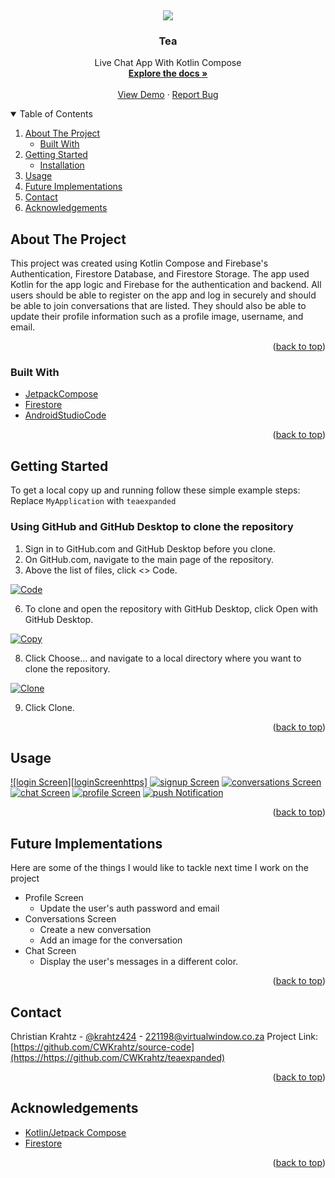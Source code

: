 <a name="readme-top"></a>

<!-- PROJECT LOGO -->
<br />
 
<p align="center">

  <img src="images/tea.png" />
  <h3 align="center">Tea</h3>

  <p align="center">
    Live Chat App With Kotlin Compose
    <br />
    <a href="https://github.com/CWKrahtz/teaexpanded"><strong>Explore the docs »</strong></a>
    <br />
    <br />
    <a href="https://drive.google.com/file/d/1VasU1DmP_6Ug8pZNAZsC2a5FJyY7wa5G/view?usp=sharing">View Demo</a>
    ·
    <a href="https://github.com/CWKrahtz/teaexpanded/issues">Report Bug</a>
  </p>
</p>



<!-- TABLE OF CONTENTS -->
<details open="open">
  <summary>Table of Contents</summary>
  <ol>
    <li>
      <a href="#about-the-project">About The Project</a>
      <ul>
        <li><a href="#built-with">Built With</a></li>
      </ul>
    </li>
    <li>
      <a href="#getting-started">Getting Started</a>
      <ul>
        <li><a href="#using-github-and-github-desktop-to-clone-the-repository">Installation</a></li>
      </ul>
    </li>
    <li><a href="#usage">Usage</a></li>
    <li><a href="#future-implementations">Future Implementations</a></li>
    <li><a href="#contact">Contact</a></li>
    <li><a href="#acknowledgements">Acknowledgements</a></li>
  </ol>
</details>



<!-- ABOUT THE PROJECT -->
## About The Project

This project was created using Kotlin Compose and Firebase's Authentication, Firestore Database, and Firestore Storage. The app used Kotlin for the app logic and Firebase for the authentication and backend.
All users should be able to register on the app and log in securely and should be able to join conversations that are listed. They should also be able to update their profile information such as a profile image, username, and email.

<p align="right">(<a href="#readme-top">back to top</a>)</p>

### Built With

* [JetpackCompose](https://reactnative.dev/docs/environment-setup)
* [Firestore](https://firebase.google.com/docs/firestore)
* [AndroidStudioCode](https://code.visualstudio.com/)

<p align="right">(<a href="#readme-top">back to top</a>)</p>

<!-- GETTING STARTED -->
## Getting Started

To get a local copy up and running follow these simple example steps:
Replace `` MyApplication `` with `` teaexpanded ``


### Using GitHub and GitHub Desktop to clone the repository

1. Sign in to GitHub.com and GitHub Desktop before you clone.
2. On GitHub.com, navigate to the main page of the repository.
3. Above the list of files, click <> Code.

[![Code][screenshot1]](https://github.com/CWKrahtz/teaexpanded)

6. To clone and open the repository with GitHub Desktop, click Open with GitHub Desktop.

[![Copy][screenshot2]](https://github.com/CWKrahtz/teaexpanded)
   
8. Click Choose... and navigate to a local directory where you want to clone the repository.

[![Clone][screenshot3]](https://github.com/CWKrahtz/teaexpanded)

9. Click Clone.

<p align="right">(<a href="#readme-top">back to top</a>)</p>

<!-- USAGE EXAMPLES -->
## Usage
  [![login Screen][loginScreenhttps]](https://github.com/CWKrahtz/teaexpanded)
  [![signup Screen][signupScreen]](https://github.com/CWKrahtz/teaexpanded)
  [![conversations Screen][signupScreen]](https://github.com/CWKrahtz/teaexpanded)
  [![chat Screen][chatScreen]](https://github.com/CWKrahtz/teaexpanded)
  [![profile Screen][profileScreen]](https://github.com/CWKrahtz/teaexpanded)
  [![push Notification][pushnotification]](https://github.com/CWKrahtz/teaexpanded)

<p align="right">(<a href="#readme-top">back to top</a>)</p>


<!-- Future Implementations -->
## Future Implementations
Here are some of the things I would like to tackle next time I work on the project
* Profile Screen
  * Update the user's auth password and email
* Conversations Screen
  * Create a new conversation
  * Add an image for the conversation
* Chat Screen
  * Display the user's messages in a different color.
 
 <p align="right">(<a href="#readme-top">back to top</a>)</p>

<!-- CONTACT -->
## Contact

Christian Krahtz - [@krahtz424](https://instagram.com/krahtz424) - 221198@virtualwindow.co.za
Project Link: [https://github.com/CWKrahtz/source-code](https://https://github.com/CWKrahtz/teaexpanded)

<p align="right">(<a href="#readme-top">back to top</a>)</p>

<!-- ACKNOWLEDGEMENTS -->
## Acknowledgements
* [Kotlin/Jetpack Compose](https://reactnative.dev/docs/environment-setup)
* [Firestore](https://firebase.google.com/docs/firestore)

<p align="right">(<a href="#readme-top">back to top</a>)</p>

<!-- MARKDOWN LINKS & IMAGES -->
<!-- https://www.markdownguide.org/basic-syntax/#reference-style-links -->
[logo]: images/tea.png
[screenshot1]: images/image1.png
[screenshot2]: images/image2.png
[screenshot3]: images/image3.png
[loginScreen]: images/Login.png
[signupScreen]: images/Signup.png
[conversationsScreen]: images/Conversations.png
[chatScreen]: images/Chat.png
[profileScreen]: images/Profile.png
[pushNotification]: images/PushNotification.png
